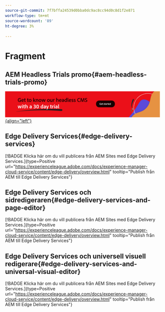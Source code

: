 ```yaml
---
source-git-commit: 7f7bffa24539d0bba0dc9ac8cc94d0c8d1f2e871
workflow-type: tm+mt
source-wordcount: '89'
ht-degree: 3%

---
```

# Fragment

## AEM Headless Trials promo{#aem-headless-trials-promo}

[![Lär känna vårt headless CMS med 30-dagars testversion](./assets/aem-headless-trial-promo.png){align="left"}](https://commerce.adobe.com/business-trial/sign-up?items%5B0%5D%5Bid%5D=649A1AF5CBC5467A25E84F2561274821&amp;cli=headless_exl_banner_campaign&amp;co=US&amp;lang=en)

## Edge Delivery Services{#edge-delivery-services}

[!BADGE Klicka här om du vill publicera från AEM Sites med Edge Delivery Services.]{type=Positive url="https://experienceleague.adobe.com/docs/experience-manager-cloud-service/content/edge-delivery/overview.html" tooltip="Publish från AEM till Edge Delivery Services"}

## Edge Delivery Services och sidredigeraren{#edge-delivery-services-and-page-editor}

[!BADGE Klicka här om du vill publicera från AEM Sites med Edge Delivery Services.]{type=Positive url="https://experienceleague.adobe.com/docs/experience-manager-cloud-service/content/edge-delivery/overview.html" tooltip="Publish från AEM till Edge Delivery Services"}

## Edge Delivery Services och universell visuell redigerare{#edge-delivery-services-and-universal-visual-editor}

[!BADGE Klicka här om du vill publicera från AEM Sites med Edge Delivery Services.]{type=Positive url="https://experienceleague.adobe.com/docs/experience-manager-cloud-service/content/edge-delivery/overview.html" tooltip="Publish från AEM till Edge Delivery Services"}
